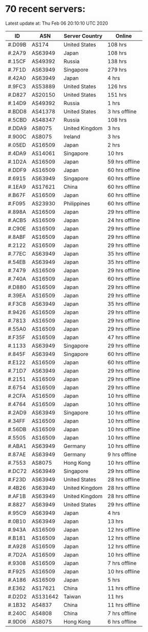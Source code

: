 # 70 recent servers:

Latest update at: Thu Feb 06 20:10:10 UTC 2020

| ID | ASN | Server Country | Online |
| -- | --- | -------------- | ------ |
| #.D09B | AS174 | United States | 108 hrs |
| #.2A79 | AS63949 | Japan | 108 hrs |
| #.15CF | AS49392 | Russia | 138 hrs |
| #.7F1D | AS63949 | Singapore | 279 hrs |
| #.42A0 | AS63949 | Japan | 4 hrs |
| #.9FC3 | AS53889 | United States | 126 hrs |
| #.D827 | AS20150 | United States | 151 hrs |
| #.14D9 | AS49392 | Russia | 1 hrs |
| #.BDD8 | AS41378 | United States | 3 hrs offline |
| #.5CBD | AS48347 | Russia | 108 hrs |
| #.DDA9 | AS8075 | United Kingdom | 3 hrs |
| #.900C | AS8075 | Ireland | 3 hrs |
| #.05ED | AS16509 | Japan | 2 hrs |
| #.4DA9 | AS14061 | Singapore | 10 hrs |
| #.1D2A | AS16509 | Japan | 59 hrs offline |
| #.DDF9 | AS16509 | Japan | 60 hrs offline |
| #.6915 | AS63949 | Singapore | 60 hrs offline |
| #.1EA9 | AS17621 | China | 60 hrs offline |
| #.B67F | AS16509 | Japan | 60 hrs offline |
| #.F095 | AS23930 | Philippines | 60 hrs offline |
| #.898A | AS16509 | Japan | 29 hrs offline |
| #.ACB5 | AS16509 | Japan | 24 hrs offline |
| #.C90E | AS16509 | Japan | 29 hrs offline |
| #.8ABF | AS16509 | Japan | 29 hrs offline |
| #.2122 | AS16509 | Japan | 29 hrs offline |
| #.77EC | AS63949 | Japan | 35 hrs offline |
| #.54EB | AS63949 | Japan | 35 hrs offline |
| #.7479 | AS16509 | Japan | 29 hrs offline |
| #.740A | AS16509 | Japan | 60 hrs offline |
| #.D880 | AS16509 | Japan | 29 hrs offline |
| #.39EA | AS16509 | Japan | 29 hrs offline |
| #.F3C8 | AS63949 | Japan | 35 hrs offline |
| #.9426 | AS16509 | Japan | 29 hrs offline |
| #.7813 | AS16509 | Japan | 29 hrs offline |
| #.55A0 | AS16509 | Japan | 29 hrs offline |
| #.F35F | AS16509 | Japan | 47 hrs offline |
| #.1133 | AS63949 | Singapore | 29 hrs offline |
| #.845F | AS63949 | Singapore | 60 hrs offline |
| #.E122 | AS16509 | Japan | 60 hrs offline |
| #.71D7 | AS63949 | Japan | 29 hrs offline |
| #.2151 | AS16509 | Japan | 29 hrs offline |
| #.6754 | AS16509 | Japan | 29 hrs offline |
| #.2CFA | AS16509 | Japan | 10 hrs offline |
| #.4764 | AS16509 | Japan | 10 hrs offline |
| #.2AD9 | AS63949 | Singapore | 10 hrs offline |
| #.34FF | AS16509 | Japan | 10 hrs offline |
| #.56DB | AS16509 | Japan | 10 hrs offline |
| #.5505 | AS16509 | Japan | 10 hrs offline |
| #.ABA1 | AS63949 | Germany | 10 hrs offline |
| #.87AE | AS63949 | Germany | 9 hrs offline |
| #.7553 | AS8075 | Hong Kong | 10 hrs offline |
| #.DC72 | AS63949 | Singapore | 29 hrs offline |
| #.F23D | AS63949 | United States | 28 hrs offline |
| #.4B26 | AS63949 | United Kingdom | 28 hrs offline |
| #.AF1B | AS63949 | United Kingdom | 28 hrs offline |
| #.8827 | AS63949 | United States | 29 hrs offline |
| #.95C9 | AS63949 | Japan | 4 hrs |
| #.0B10 | AS63949 | Japan | 13 hrs |
| #.943A | AS16509 | Japan | 12 hrs offline |
| #.B181 | AS16509 | Japan | 12 hrs offline |
| #.A928 | AS16509 | Japan | 12 hrs offline |
| #.7D2A | AS16509 | Japan | 10 hrs offline |
| #.9308 | AS16509 | Japan | 7 hrs offline |
| #.F925 | AS16509 | Japan | 10 hrs offline |
| #.A186 | AS16509 | Japan | 5 hrs |
| #.E362 | AS17621 | China | 11 hrs offline |
| #.D2D2 | AS131642 | Taiwan | 11 hrs |
| #.1B32 | AS4837 | China | 11 hrs offline |
| #.240C | AS4808 | China | 7 hrs offline |
| #.9D06 | AS8075 | Hong Kong | 6 hrs offline |

